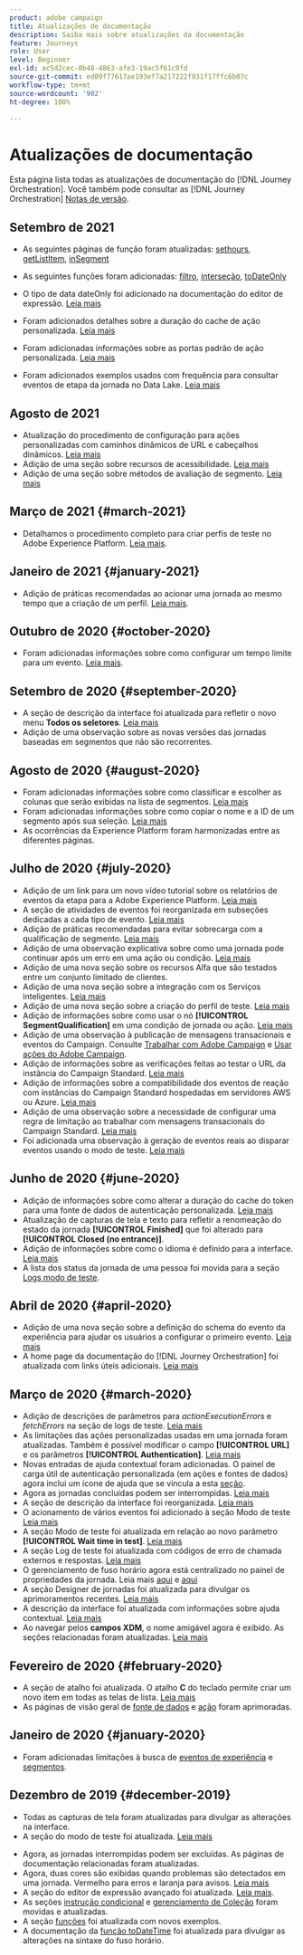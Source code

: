 ```yaml
---
product: adobe campaign
title: Atualizações de documentação
description: Saiba mais sobre atualizações da documentação
feature: Journeys
role: User
level: Beginner
exl-id: ac5d2cec-0b48-4863-afe3-19ac5f61c9fd
source-git-commit: ed09f77617ae193ef7a217222f831f17ffc6b07c
workflow-type: tm+mt
source-wordcount: '902'
ht-degree: 100%

---
```


# Atualizações de documentação

Esta página lista todas as atualizações de documentação do [!DNL Journey Orchestration].
Você também pode consultar as [!DNL Journey Orchestration] [Notas de versão](../release-notes/release-notes.md).

## Setembro de 2021

* As seguintes páginas de função foram atualizadas: [sethours](../functions/functionsethours.md), [getListItem](../functions/functiongetlistitem.md), [inSegment](../functions/functioninsegment.md)

* As seguintes funções foram adicionadas: [filtro](../functions/functionfilter.md), [interseção](../functions/functionintersect.md), [toDateOnly](../functions/functiontodateonly.md)

* O tipo de data dateOnly foi adicionado na documentação do editor de expressão. [Leia mais](../expression/data-types.md)

* Foram adicionados detalhes sobre a duração do cache de ação personalizada. [Leia mais](../datasource/external-data-sources.md#section_wjp_nl5_nhb)

* Foram adicionadas informações sobre as portas padrão de ação personalizada. [Leia mais](../action/url-configuration.md)

* Foram adicionados exemplos usados com frequência para consultar eventos de etapa da jornada no Data Lake. [Leia mais](../building-journeys/query-examples.md)

## Agosto de 2021

* Atualização do procedimento de configuração para ações personalizadas com caminhos dinâmicos de URL e cabeçalhos dinâmicos. [Leia mais](../action/url-configuration.md)
* Adição de uma seção sobre recursos de acessibilidade. [Leia mais](../about/user-interface.md#accessibility)
* Adição de uma seção sobre métodos de avaliação de segmento. [Leia mais](../segment/about-segments.md#evaluation-method-in-journey-orchestration)

## Março de 2021 {#march-2021}

* Detalhamos o procedimento completo para criar perfis de teste no Adobe Experience Platform. [Leia mais](../building-journeys/creating-test-profiles.md).

## Janeiro de 2021 {#january-2021}

* Adição de práticas recomendadas ao acionar uma jornada ao mesmo tempo que a criação de um perfil. [Leia mais](../about/limitations.md#journeys-limitation-profile-creation).

## Outubro de 2020 {#october-2020}

* Foram adicionadas informações sobre como configurar um tempo limite para um evento. [Leia mais](../building-journeys/event-activities.md#listening-to-events-during-a-specific-time).

## Setembro de 2020 {#september-2020}

* A seção de descrição da interface foi atualizada para refletir o novo menu **Todos os seletores**. [Leia mais](../about/user-interface.md)
* Adição de uma observação sobre as novas versões das jornadas baseadas em segmentos que não são recorrentes.

## Agosto de 2020 {#august-2020}

* Foram adicionadas informações sobre como classificar e escolher as colunas que serão exibidas na lista de segmentos. [Leia mais](../building-journeys/segment-qualification-events.md)
* Foram adicionadas informações sobre como copiar o nome e a ID de um segmento após sua seleção. [Leia mais](../building-journeys/segment-qualification-events.md)
* As ocorrências da Experience Platform foram harmonizadas entre as diferentes páginas.

## Julho de 2020 {#july-2020}

* Adição de um link para um novo vídeo tutorial sobre os relatórios de eventos da etapa para a Adobe Experience Platform. [Leia mais](../building-journeys/sharing-overview.md)
* A seção de atividades de eventos foi reorganizada em subseções dedicadas a cada tipo de evento. [Leia mais](../building-journeys/event-activities.md)
* Adição de práticas recomendadas para evitar sobrecarga com a qualificação de segmento. [Leia mais](../building-journeys/segment-qualification-events.md#speed-segment-qualification)
* Adição de uma observação explicativa sobre como uma jornada pode continuar após um erro em uma ação ou condição. [Leia mais](../about/troubleshooting.md#section_h3q_kqk_fhb)
* Adição de uma nova seção sobre os recursos Alfa que são testados entre um conjunto limitado de clientes.
* Adição de uma nova seção sobre a integração com os Serviços inteligentes. [Leia mais](../ai-services/ai-services-overview.md)
* Adição de uma nova seção sobre a criação do perfil de teste. [Leia mais](../building-journeys/testing-the-journey.md)
* Adição de informações sobre como usar o nó **[!UICONTROL SegmentQualification]** em uma condição de jornada ou ação. [Leia mais](../building-journeys/segment-qualification-events.md)
* Adição de uma observação à publicação de mensagens transacionais e eventos do Campaign. Consulte [Trabalhar com Adobe Campaign](../action/working-with-adobe-campaign.md) e [Usar ações do Adobe Campaign](../building-journeys/using-adobe-campaign-actions.md).
* Adição de informações sobre as verificações feitas ao testar o URL da instância do Campaign Standard. [Leia mais](../action/working-with-adobe-campaign.md)
* Adição de informações sobre a compatibilidade dos eventos de reação com instâncias do Campaign Standard hospedadas em servidores AWS ou Azure. [Leia mais](../building-journeys/reaction-events.md)
* Adição de uma observação sobre a necessidade de configurar uma regra de limitação ao trabalhar com mensagens transacionais do Campaign Standard. [Leia mais](../action/working-with-adobe-campaign.md)
* Foi adicionada uma observação à geração de eventos reais ao disparar eventos usando o modo de teste. [Leia mais](../building-journeys/testing-the-journey.md#firing_events)

## Junho de 2020 {#june-2020}

* Adição de informações sobre como alterar a duração do cache do token para uma fonte de dados de autenticação personalizada. [Leia mais](../datasource/external-data-sources.md#section_wjp_nl5_nhb)
* Atualização de capturas de tela e texto para refletir a renomeação do estado da jornada **[!UICONTROL Finished]** que foi alterado para **[!UICONTROL Closed (no entrance)]**.
* Adição de informações sobre como o idioma é definido para a interface. [Leia mais](../about/user-interface.md)
* A lista dos status da jornada de uma pessoa foi movida para a seção [Logs modo de teste](../building-journeys/testing-the-journey.md#viewing_logs).

## Abril de 2020 {#april-2020}

* Adição de uma nova seção sobre a definição do schema do evento da experiência para ajudar os usuários a configurar o primeiro evento. [Leia mais](../event/experience-event-schema.md)
* A home page da documentação do [!DNL Journey Orchestration] foi atualizada com links úteis adicionais. [Leia mais](../../journey-orchestration-home.md)

## Março de 2020 {#march-2020}

* Adição de descrições de parâmetros para _actionExecutionErrors_ e _fetchErrors_ na seção de logs de teste. [Leia mais](../building-journeys/testing-the-journey.md#viewing_logs)
* As limitações das ações personalizadas usadas em uma jornada foram atualizadas. Também é possível modificar o campo **[!UICONTROL URL]** e os parâmetros **[!UICONTROL Authentication]**. [Leia mais](../action/about-custom-action-configuration.md)
* Novas entradas de ajuda contextual foram adicionadas. O painel de carga útil de autenticação personalizada (em ações e fontes de dados) agora inclui um ícone de ajuda que se vincula a esta [seção](../datasource/external-data-sources.md#section_wjp_nl5_nhb).
* Agora as jornadas concluídas podem ser interrompidas. [Leia mais](../building-journeys/using-the-journey-designer.md)
* A seção de descrição da interface foi reorganizada. [Leia mais](../about/user-interface.md)
* O acionamento de vários eventos foi adicionado à seção Modo de teste [Leia mais](../building-journeys/testing-the-journey.md#firing_events)
* A seção Modo de teste foi atualizada em relação ao novo parâmetro **[!UICONTROL Wait time in test]**. [Leia mais](../building-journeys/testing-the-journey.md)
* A seção Log de teste foi atualizada com códigos de erro de chamada externos e respostas. [Leia mais](../building-journeys/testing-the-journey.md#viewing_logs)
* O gerenciamento de fuso horário agora está centralizado no painel de propriedades da jornada. Leia mais [aqui](../building-journeys/changing-properties.md#timezone) e [aqui](../building-journeys/timezone-management.md)
* A seção Designer de jornadas foi atualizada para divulgar os aprimoramentos recentes. [Leia mais](../building-journeys/using-the-journey-designer.md)
* A descrição da interface foi atualizada com informações sobre ajuda contextual. [Leia mais](../about/user-interface.md#section_ksq_zr1_ffb)
* Ao navegar pelos **campos XDM**, o nome amigável agora é exibido. As seções relacionadas foram atualizadas. [Leia mais](../about/user-interface.md#friendly-names-display)

## Fevereiro de 2020 {#february-2020}

* A seção de atalho foi atualizada. O atalho **C** do teclado permite criar um novo item em todas as telas de lista. [Leia mais](../about/user-interface.md#section_ksq_zr1_ffb)
* As páginas de visão geral de [fonte de dados](../datasource/about-data-sources.md) e [ação](../action/action.md) foram aprimoradas.

## Janeiro de 2020 {#january-2020}

* Foram adicionadas limitações à busca de [eventos de experiência](../datasource/adobe-experience-platform-data-source.md) e [segmentos](../functions/functioninsegment.md).

<!--* The [getBestSendTime documentation](../functions/functiongetbestsendtime.md) has been updated.-->

## Dezembro de 2019 {#december-2019}

* Todas as capturas de tela foram atualizadas para divulgar as alterações na interface.
* A seção do modo de teste foi atualizada. [Leia mais](../building-journeys/testing-the-journey.md)
<!--* A warning has been added in the [email send time optimization](../building-journeys/wait-activity.md) and [predictive fatigue scores](../ai-services/leveraging-fatigue-scores.md) sections. These capabilities are only available to customers who use the [Adobe Experience Platform Data Connector](https://experienceleague.adobe.com/docs/campaign-standard/using/integrating-with-adobe-cloud/adobe-experience-platform/data-connector/aep-about-data-connector.html).-->
* Agora, as jornadas interrompidas podem ser excluídas. As páginas de documentação relacionadas foram atualizadas.
* Agora, duas cores são exibidas quando problemas são detectados em uma jornada. Vermelho para erros e laranja para avisos. [Leia mais](../about/troubleshooting.md)
* A seção do editor de expressão avançado foi atualizada. [Leia mais](../expression/expressionadvanced.md).
* As seções [instrução condicional](../expression/conditional-instruction.md) e [gerenciamento de Coleção](../expression/collection-management-functions.md) foram movidas e atualizadas.
* A seção [funções](../expression/functions.md) foi atualizada com novos exemplos.
* A documentação da [função toDateTime](../functions/functiontodatetime.md) foi atualizada para divulgar as alterações na sintaxe do fuso horário.
